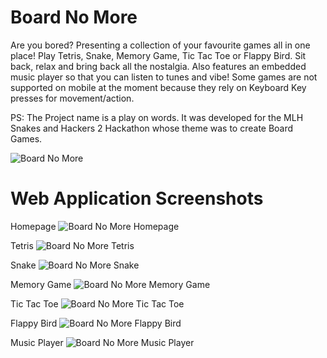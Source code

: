 # Board No More
Are you bored? Presenting a collection of your favourite games all in one place! Play Tetris, Snake, Memory Game, Tic Tac Toe or Flappy Bird. Sit back, relax and bring back all the nostalgia.
Also features an embedded music player so that you can listen to tunes and vibe!
Some games are not supported on mobile at the moment because they rely on Keyboard Key presses for movement/action.

PS: The Project name is a play on words. It was developed for the MLH Snakes and Hackers 2 Hackathon whose theme was to create Board Games.

![Board No More](https://user-images.githubusercontent.com/51107639/184531236-bf7adfa9-65d5-4d49-8721-cba0c13dc61f.png)

# Web Application Screenshots
Homepage
![Board No More Homepage](https://user-images.githubusercontent.com/51107639/184531270-1d9a6c89-4eb1-4414-ad4b-aeb64e92c8a7.png)

Tetris
![Board No More Tetris](https://user-images.githubusercontent.com/51107639/184531275-c444c34c-cb05-4b10-a638-0ddab96aed39.png)

Snake
![Board No More Snake](https://user-images.githubusercontent.com/51107639/184531281-90298f59-1580-47c8-b913-57a6cd284d86.png)

Memory Game
![Board No More Memory Game](https://user-images.githubusercontent.com/51107639/184531285-9b1621e6-46d3-4ac1-9cba-a9cb48d1c5a2.png)

Tic Tac Toe
![Board No More Tic Tac Toe](https://user-images.githubusercontent.com/51107639/184531290-3379ca3e-b0c3-4901-bf55-bce6027b62bd.png)

Flappy Bird
![Board No More Flappy Bird](https://user-images.githubusercontent.com/51107639/184531292-7f51ff98-e18f-42b2-b31f-eb497022d458.png)

Music Player
![Board No More Music Player](https://user-images.githubusercontent.com/51107639/184531296-e204a894-aa01-43e3-8777-107f8dee7e52.png)
